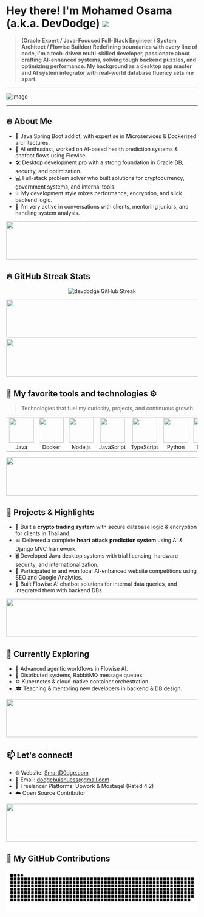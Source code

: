 #  Hey there! I'm Mohamed Osama (a.k.a. DevDodge) <img src="https://media.giphy.com/media/WUlplcMpOCEmTGBtBW/giphy.gif" width="70">
> **(Oracle Expert / Java-Focused Full-Stack Engineer / System Architect / Flowise Builder) Redefining boundaries with every line of code, I'm a tech-driven multi-skilled developer, passionate about crafting AI-enhanced systems, solving tough backend puzzles, and optimizing performance. My background as a desktop app master and AI system integrator with real-world database fluency sets me apart.**
-----

<p align="center">
 
![image](https://user-images.githubusercontent.com/61057666/169029838-74df663d-2e62-4d77-bdff-b43f7d63f00f.png)

</p>

-----

## 🔥 About Me

- 🧠 Java Spring Boot addict, with expertise in Microservices & Dockerized architectures.
- 🤖 AI enthusiast, worked on AI-based health prediction systems & chatbot flows using Flowise.
- 🛠 Desktop development pro with a strong foundation in Oracle DB, security, and optimization.
- 💻 Full-stack problem solver who built solutions for cryptocurrency, government systems, and internal tools.
- ✨ My development style mixes performance, encryption, and slick backend logic.
- 💬 I’m very active in conversations with clients, mentoring juniors, and handling system analysis.
<img src="https://github.com/Govindv7555/Govindv7555/blob/main/49e76e0596857673c5c80c85b84394c1.gif" width=1000px height=100px>

## 🔥 GitHub Streak Stats

<p align="center">
  <img src="https://github-readme-streak-stats.herokuapp.com/?user=devdodge&theme=dark" alt="devdodge GitHub Streak" />
</p>



<img src="https://github.com/Govindv7555/Govindv7555/blob/main/49e76e0596857673c5c80c85b84394c1.gif" width=1000px height=100px>


<img src="https://github.com/Govindv7555/Govindv7555/blob/main/49e76e0596857673c5c80c85b84394c1.gif" width=1000px height=100px>

## 🚀 My favorite tools and technologies ⚙️

> Technologies that fuel my curiosity, projects, and continuous growth.

<table>
  <tr>
    <td align="center" width="96">
        <img src="https://techstack-generator.vercel.app/java-icon.svg" width="65" height="65" />
      <br>Java
    </td>
    <td align="center" width="96">
        <img src="https://techstack-generator.vercel.app/docker-icon.svg" width="65" height="65" />
      <br>Docker
    </td>
    <td align="center" width="96">
        <img src="https://techstack-generator.vercel.app/nodejs-icon.svg" width="65" height="65" />
      <br>Node.js
    </td>
    <td align="center" width="96">
        <img src="https://techstack-generator.vercel.app/js-icon.svg" width="65" height="65" />
      <br>JavaScript
    </td>
    <td align="center" width="96">
        <img src="https://techstack-generator.vercel.app/typescript-icon.svg" width="65" height="65" />
      <br>TypeScript
    </td>
    <td align="center" width="96">
        <img src="https://techstack-generator.vercel.app/python-icon.svg" width="65" height="65" />
      <br>Python
    </td>
    <td align="center" width="96">
        <img src="https://techstack-generator.vercel.app/mysql-icon.svg" width="65" height="65" />
      <br>MySQL
    </td>
    <td align="center" width="96">
        <img src="https://skillicons.dev/icons?i=oracle" width="48" height="48" />
      <br>Oracle DB
    </td>
    <td align="center" width="96">
        <img src="https://skillicons.dev/icons?i=flowise" width="48" height="48" />
      <br>Flowise
    </td>
  </tr>
</table>

<img src="https://github.com/Govindv7555/Govindv7555/blob/main/49e76e0596857673c5c80c85b84394c1.gif" width=1000px height=100px>

## 📜 Projects & Highlights

- 🔐 Built a **crypto trading system** with secure database logic & encryption for clients in Thailand.
- 📊 Delivered a complete **heart attack prediction system** using AI & Django MVC framework.
- 🖥 Developed Java desktop systems with trial licensing, hardware security, and internationalization.
- 🤝 Participated in and won local AI-enhanced website competitions using SEO and Google Analytics.
- 💬 Built Flowise AI chatbot solutions for internal data queries, and integrated them with backend DBs.

<img src="https://github.com/Govindv7555/Govindv7555/blob/main/49e76e0596857673c5c80c85b84394c1.gif" width=1000px height=100px>

## 🌱 Currently Exploring

- 🔄 Advanced agentic workflows in Flowise AI.
- 🧪 Distributed systems, RabbitMQ message queues.
- ⚙️ Kubernetes & cloud-native container orchestration.
- 🎓 Teaching & mentoring new developers in backend & DB design.

<img src="https://github.com/Govindv7555/Govindv7555/blob/main/49e76e0596857673c5c80c85b84394c1.gif" width=1000px height=100px>

## 📫 Let's connect!

- 🌐 Website: [SmartD0dge.com](http://www.smartd0dge.com)
- 📩 Email: [dodgebuisnuess@gmail.com](mailto:dodgebuisnuess@gmail.com)
- 💼 Freelancer Platforms: Upwork & Mostaqel (Rated 4.2)
- ☁️ Open Source Contributor

<img src="https://github.com/Govindv7555/Govindv7555/blob/main/49e76e0596857673c5c80c85b84394c1.gif" width=1000px height=100px>

## 🐍 My GitHub Contributions

<picture>
  <source
    media="(prefers-color-scheme: dark)"
    srcset="https://raw.githubusercontent.com/platane/snk/output/github-contribution-grid-snake-dark.svg"
  />
  <source
    media="(prefers-color-scheme: light)"
    srcset="https://raw.githubusercontent.com/platane/snk/output/github-contribution-grid-snake.svg"
  />
  <img
    alt="github contribution grid snake animation"
    src="https://raw.githubusercontent.com/platane/snk/output/github-contribution-grid-snake.svg"
  />
</picture>
